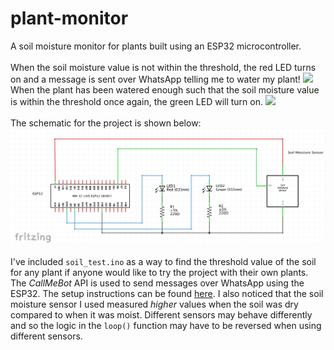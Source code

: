 # plant-monitor
A soil moisture monitor for plants built using an ESP32 microcontroller. <br></br>
When the soil moisture value is not within the threshold, the red LED turns on and a message is sent over WhatsApp telling me to water my plant! ![](images/red_status.png)When the plant has been watered enough such that the soil moisture value is within the threshold once again, the green LED will turn on. 
![](images/green_status.png) <br></br>
The schematic for the project is shown below: ![](images/schematic.png) <br></br>
I've included ```soil_test.ino``` as a way to find the threshold value of the soil for any plant if anyone would like to try the project with their own plants. The *CallMeBot* API is used to send messages over WhatsApp using the ESP32. The setup instructions can be found [here](https://www.callmebot.com/blog/free-api-whatsapp-messages/). I also noticed that the soil moisture sensor I used measured *higher* values when the soil was dry compared to when it was moist. Different sensors may behave differently and so the logic in the ```loop()``` function may have to be reversed when using different sensors. 